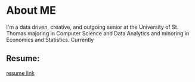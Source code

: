 # About ME
I'm a data driven, creative, and outgoing senior at the University of St. Thomas majoring in Computer Science and Data Analytics and minoring in Economics and Statistics. Currently 

## Resume:
 [resume link](https://github.com/joelambrecht/joelambrecht.github.io/blob/master/LambrechtJoeResume.pdf)
